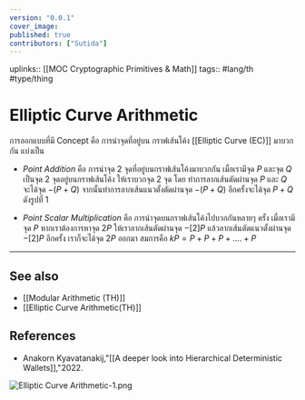 ```yaml
---
version: "0.0.1"
cover_image:
published: true
contributors: ["Sutida"]
---
```

uplinks:: [[MOC Cryptographic Primitives & Math]]
tags:: #lang/th #type/thing 

# Elliptic Curve Arithmetic
การออกแบบที่มี Concept คือ การนำจุดที่อยู่บน กราฟเส้นโค้ง [[Elliptic Curve (EC)]] มาบวกกัน แบ่งเป็น
- *Point Addition*  คือ การนำจุด 2 จุดที่อยู่บนกราฟเส้นโค้งมาบวกกัน  เมื่อเรามีจุด $P$ และจุด $Q$ เป็นจุด 2 จุดอยู่บนกราฟเส้นโค้ง ให้เราบวกจุด 2 จุด โดย ทำการลากเส้นตัดผ่านจุด $P$ และ $Q$ จะได้จุด $-(P+Q)$ จากนั้นทำการลากเส้นแนวตั้งตัดผ่านจุด $-(P+Q)$ อีกครั้งจะได้จุด $P+Q$ ดังรูปที่ 1

- *Point Scalar Multiplication* คือ การนำจุดบนกราฟเส้นโค้งไปบวกกันหลายๆ ครั้ง เมื่อเรามีจุด $P$ หากเราต้องการหาจุด $2P$  ให้เราลากเส้นตัดผ่านจุด $-[2]P$ แล้วลากเส้นตัดแนวตั้งผ่านจุด $-[2]P$ อีกครั้ง เราก็จะได้จุด $2P$ ออกมา  สมการคือ  $kP=P+P+P+....+P$ 
 
---
## See also
- [[Modular Arithmetic (TH)]]
- [[Elliptic Curve Arithmetic(TH)]]
## References
- Anakorn Kyavatanakij,"[[A deeper look into Hierarchical Deterministic Wallets]],"2022.


![Elliptic Curve Arithmetic-1.png](Attachments/Elliptic%20Curve%20Arithmetic-1.png)

